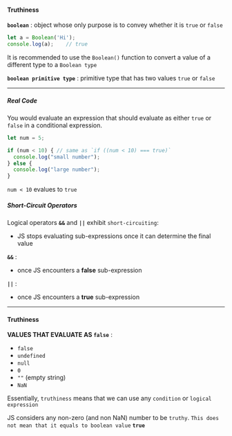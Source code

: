 #### Truthiness


**`boolean`** : object whose only purpose is to convey whether it is `true` or `false`

```javascript
let a = Boolean('Hi');
console.log(a);    // true
```

It is recommended to use the `Boolean()` function to convert a value of a different type to a `Boolean type`


**`boolean primitive type`** : primitive type that has two values `true` or `false`
___

##### Real Code

You would evaluate an expression that should evaluate as either `true` or `false` in a conditional expression.

```javascript
let num = 5;

if (num < 10) { // same as `if ((num < 10) === true)`
  console.log("small number");
} else {
  console.log("large number");
}
```
`num < 10` evalues to `true`

##### Short-Circuit Operators

Logical operators **`&&`** and **`||`** exhibit `short-circuiting`: 

- JS stops evaluating sub-expressions once it can determine the final value

**`&&`** : 

- once JS encounters a **false** sub-expression

**`||`** : 

- once JS encounters a **true** sub-expression

---

#### Truthiness

**VALUES THAT EVALUATE AS `false`** :

- `false` 
- `undefined`
- `null`
- `0`
- `""` (empty string)
- `NaN`


Essentially, `truthiness` means that we can use any `condition` or `logical expression` 

JS considers any non-zero (and non NaN) number to be `truthy`. `This does not mean that it equals to boolean value` **`true`**